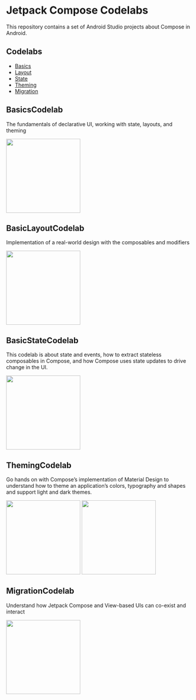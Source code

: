 # Jetpack Compose Codelabs
This repository contains a set of Android Studio projects about Compose in Android.
## Codelabs
* [Basics](#basicscodelab)
* [Layout](#basiclayoutcodelab) 
* [State](#basicstatecodelab)
* [Theming](#themingcodelab)
* [Migration](#migrationcodelab)

## BasicsCodelab

 The fundamentals of declarative UI, working with state, layouts, and theming
 
<img src="https://user-images.githubusercontent.com/48512714/193847783-9b64af3d-d7f2-4e0e-9949-15cf626c8d6e.gif" width =200>


## BasicLayoutCodelab
Implementation of a real-world design with the composables and modifiers

<img src="https://user-images.githubusercontent.com/48512714/193884247-c30d886a-ac7a-4a8b-8faf-c7e1b3afd736.png" width=200>


## BasicStateCodelab
This codelab is about state and events, how to extract stateless composables in Compose, and how Compose
uses state updates to drive change in the UI.

<img src= "https://user-images.githubusercontent.com/48512714/194355481-9564c10b-ecdb-435b-862c-d10939974ec9.png" width = 200>

## ThemingCodelab
Go hands on with Compose’s implementation of Material Design to understand how to theme an application’s colors, typography and shapes and support light and dark themes.

<p float = "left">
<img src="https://user-images.githubusercontent.com/48512714/194753144-e5ecb581-ce48-4d34-9b04-932d17fe77fe.png" width =200>
<img src="https://user-images.githubusercontent.com/48512714/194753146-87e0b1af-2d1a-406a-bbd4-e36e2af0e626.png" width =200>
</p>


## MigrationCodelab

Understand how Jetpack Compose and View-based UIs can co-exist and interact

<img src= "https://user-images.githubusercontent.com/48512714/195340532-4590a7bc-c275-426d-b31b-6c6805ae94ab.png" width = 200>




